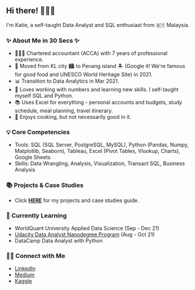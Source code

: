 ## Hi there! 🙋🏻‍♀️

I'm Katie, a self-taught Data Analyst and SQL enthusiast from 🇲🇾 Malaysia.

### ✨ About Me in 30 Secs ✨
- 👩🏻‍💻 Chartered accountant (ACCA) with 7 years of professional experience.
- 🏡 Moved from KL city 🏙 to Penang island 🏝 (Google it! We're famous for good food and UNESCO World Heritage Site) in 2021.
- 📊 Transition to Data Analytics in Mar 2021.
- 📝 Loves working with numbers and learning new skills. I self-taught myself SQL and Python.
- 📚 Uses Excel for everything - personal accounts and budgets, study schedule, meal planning, travel itinerary.
- 🥑 Enjoys cooking, but not necessarily good in it. 

### 💡 Core Competencies
- Tools: SQL (SQL Server, PostgreSQL, MySQL), Python (Pandas, Numpy, Matplotlib, Seaborn), Tableau, Excel (Pivot Tables, Vlookup, Charts), Google Sheets
- Skills: Data Wrangling, Analysis, Visualization, Transact SQL, Business Analysis

### 📚 Projects & Case Studies
- Click **[HERE](https://github.com/katiehuangx/Portfolio-Guide)** for my projects and case studies guide.

### 📝 Currently Learning
- WorldQuant University Applied Data Science (Sep - Dec 21)
- [Udacity Data Analyst Nanodegree Program](https://github.com/katiehuangx/Udacity-Data-Analyst-Nanodegree) (Aug - Oct 21)
- DataCamp Data Analyst with Python

### 🙌🏻 Connect with Me
- [LinkedIn](https://www.linkedin.com/in/katiehuangx/)
- [Medium](https://katiehuangx.medium.com)
- [Kaggle](https://www.kaggle.com/katiehuangx)
